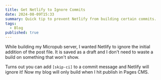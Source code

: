 ```yaml
---
title: Get Netlify to Ignore Commits
date: 2024-08-09T15:33
summary: Quick tip to prevent Netlify from building certain commits.
tags:
  - Blog
published: true
---
```

While building my Micropub server, I wanted Netlify to ignore the initial addition of the post file. It is saved as a draft and I don't need to waste a build on something that won't show.

Turns out you can add `[skip-ci]` to a commit message and Netlify will ignore it! Now my blog will only build when I hit publish in Pages CMS.